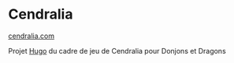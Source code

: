 # Cendralia

[cendralia.com](cendralia.com)

Projet [Hugo](gohugo.io) du cadre de jeu de Cendralia pour Donjons et Dragons 

